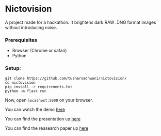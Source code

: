 # Nictovision

A project made for a hackathon. It brightens dark RAW .DNG format images without introducing noise.

### Prerequisites
- Browser (Chrome or safari)
- Python

### Setup:

```
git clone https://github.com/tusharsadhwani/nictovision/
cd nictovision
pip install -r requirements.txt
python -m flask run
```

Now, open `localhost:5000` on your browser.

You can watch the demo [here](https://drive.google.com/open?id=1PJ0OFN9Rqm9BewqOm98ze3KepEjvh_j4)

You can find the presentation up [here](https://drive.google.com/open?id=1VwWAYXYLkzkqsx6LBpSiQHG4TUN9K0AsFNTx4IIBiWk)

You can find the reasearch paper up [here](http://cchen156.web.engr.illinois.edu/paper/18CVPR_SID.pdf)
